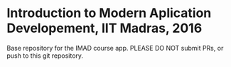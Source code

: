 # Introduction to Modern Aplication Developement, IIT Madras, 2016
Base repository for the IMAD course app. PLEASE DO NOT submit PRs, or push to this git repository.
